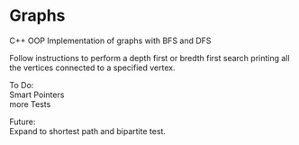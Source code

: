 # Graphs
C++ OOP Implementation of graphs with BFS and DFS

Follow instructions to perform a depth first or bredth first search printing all the vertices connected to a specified vertex.

To Do: <br>
Smart Pointers <br>
more Tests <br>

Future: </br>
Expand to shortest path and bipartite test.
